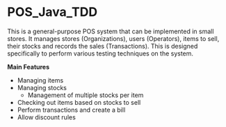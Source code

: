 # POS_Java_TDD

This is a general-purpose POS system that can be implemented in small stores. It manages stores (Organizations), users (Operators), items to sell, their stocks and records the sales (Transactions). This is designed specifically to perform various testing techniques on the system.

**Main Features**
- Managing items
- Managing stocks
  - Management of multiple stocks per item
 - Checking out items based on stocks to sell
- Perform transactions and create a bill
- Allow discount rules

